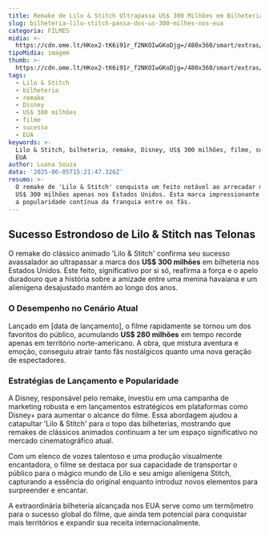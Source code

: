 ```yaml
---
title: Remake de Lilo & Stitch Ultrapassa US$ 300 Milhões em Bilheteria nos EUA
slug: bilheteria-lilo-stitch-passa-dos-us-300-milhes-nos-eua
categoria: FILMES
midia: >-
  https://cdn.ome.lt/HKox2-tK6i91r_f2NKOIwGKoDjg=/480x360/smart/extras/conteudos/omelete_THUMB_-_2025-05-23T131609.000.png
tipoMidia: imagem
thumb: >-
  https://cdn.ome.lt/HKox2-tK6i91r_f2NKOIwGKoDjg=/480x360/smart/extras/conteudos/omelete_THUMB_-_2025-05-23T131609.000.png
tags:
  - Lilo & Stitch
  - bilheteria
  - remake
  - Disney
  - US$ 300 milhões
  - filme
  - sucesso
  - EUA
keywords: >-
  Lilo & Stitch, bilheteria, remake, Disney, US$ 300 milhões, filme, sucesso,
  EUA
author: Luana Souza
data: '2025-06-05T15:21:47.326Z'
resumo: >-
  O remake de 'Lilo & Stitch' conquista um feito notável ao arrecadar mais de
  US$ 300 milhões apenas nos Estados Unidos. Esta marca impressionante demonstra
  a popularidade contínua da franquia entre os fãs.
---
```


## Sucesso Estrondoso de Lilo & Stitch nas Telonas

O remake do clássico animado 'Lilo & Stitch' confirma seu sucesso avassalador ao ultrapassar a marca dos **US$ 300 milhões** em bilheteria nos Estados Unidos. Este feito, significativo por si só, reafirma a força e o apelo duradouro que a história sobre a amizade entre uma menina havaiana e um alienígena desajustado mantém ao longo dos anos.

### O Desempenho no Cenário Atual

Lançado em [data de lançamento], o filme rapidamente se tornou um dos favoritos do público, acumulando **US$ 280 milhões** em tempo recorde apenas em território norte-americano. A obra, que mistura aventura e emoção, conseguiu atrair tanto fãs nostálgicos quanto uma nova geração de espectadores.

### Estratégias de Lançamento e Popularidade

A Disney, responsável pelo remake, investiu em uma campanha de marketing robusta e em lançamentos estratégicos em plataformas como Disney+ para aumentar o alcance do filme. Essa abordagem ajudou a catapultar 'Lilo & Stitch' para o topo das bilheterias, mostrando que remakes de clássicos animados continuam a ter um espaço significativo no mercado cinematográfico atual.

Com um elenco de vozes talentoso e uma produção visualmente encantadora, o filme se destaca por sua capacidade de transportar o público para o mágico mundo de Lilo e seu amigo alienígena Stitch, capturando a essência do original enquanto introduz novos elementos para surpreender e encantar.

A extraordinária bilheteria alcançada nos EUA serve como um termômetro para o sucesso global do filme, que ainda tem potencial para conquistar mais territórios e expandir sua receita internacionalmente.
